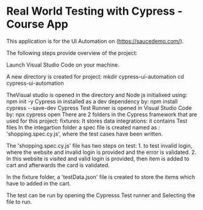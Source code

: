 # Real World Testing with Cypress - Course App

This application is for the UI Automation on (https://saucedemo.com/).


The following steps provide overview of the project: 

Launch Visual Studio Code on your machine.

A new directory is created for project:
    mkdir cypress-ui-automation
    cd cypress-ui-automation

TheVisual studio is opened in the directory and Node js initialixed using: 
    npm init -y
Cypress in installed as a dev dependency by:
    npm install cypress --save-dev
Cypress Test Runner is opened in Visual Studio Code by:
    npx cypress open
There are 2 folders in the Cypress framework that are used for this project:
    fixtures: It stores data
    integrations: it contains Test files
In the integartion folder a spec file is created named as : 'shopping.spec.cy.js', where the test cases have been written.

The 'shopping.spec.cy.js' file has two steps on test:
    1. to test invalid login, where the website and invalid login is provided and the error is validated.
    2. In this website is visited and valid login is provided, then item is added to cart and afterwards the card is validated.


In the fixture folder, a 'testData.json' file is created to store the items which have to added in the cart.

The test can be run by opening the Cypresss Test runner and Selecting the file to run.